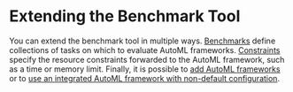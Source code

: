 # Extending the Benchmark Tool

You can extend the benchmark tool in multiple ways.
[Benchmarks](benchmark.md) define collections of tasks on which to evaluate AutoML
frameworks. [Constraints](constraint.md) specify the resource constraints forwarded
to the AutoML framework, such as a time or memory limit. Finally, it is possible to
[add AutoML frameworks](framework.md#add-a-custom-framework) or to
[use an integrated AutoML framework with non-default configuration](framework.md#using-a-different-hyperparameter-configuration).